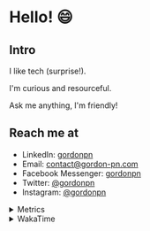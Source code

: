 # Hello! 😄

## Intro

I like tech (surprise!).

I'm curious and resourceful.

Ask me anything, I'm friendly!

## Reach me at

- LinkedIn: [gordonpn](https://www.linkedin.com/in/gordonpn/)
- Email: [contact@gordon-pn.com](mailto:contact@gordon-pn.com)
- Facebook Messenger: [gordonpn](https://www.messenger.com/t/Gordonpn)
- Twitter: [@gordonpn](https://twitter.com/Gordonpn)
- Instagram: [@gordonpn](https://www.instagram.com/gordonpn/)

<details>
  <summary>Metrics</summary>

  <img align="center" src="https://github.com/gordonpn/gordonpn/blob/master/github-metrics.svg" alt="GitHub Metrics">

</details>

<details>
  <summary>WakaTime</summary>

  <!--START_SECTION:waka-->
📊 **This Week I Spent My Time On** 

```text
💬 Programming Languages: 
Java                     16 hrs 26 mins      ██████████████████████░░░   88.79 % 
Brazil Dependency Config 42 mins             █░░░░░░░░░░░░░░░░░░░░░░░░   03.85 % 
XML                      37 mins             █░░░░░░░░░░░░░░░░░░░░░░░░   03.35 % 
Makefile                 23 mins             █░░░░░░░░░░░░░░░░░░░░░░░░   02.09 % 
Markdown                 5 mins              ░░░░░░░░░░░░░░░░░░░░░░░░░   00.47 % 

🔥 Editors: 
Intellijidea             18 hrs 31 mins      █████████████████████████   100.00 % 
```


 Last Updated on 12/02/2024 16:21:27 UTC
<!--END_SECTION:waka-->
</details>
